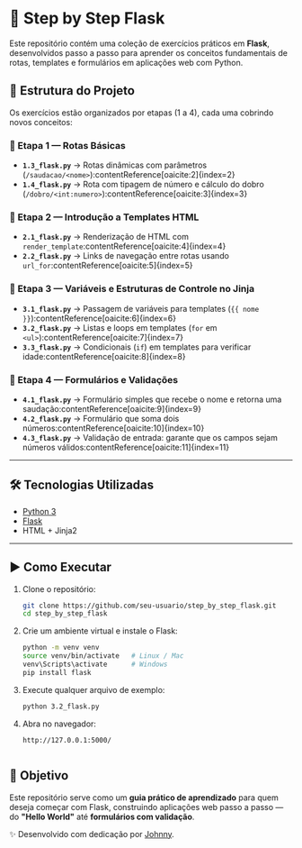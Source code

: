 
# 🚀 Step by Step Flask

Este repositório contém uma coleção de exercícios práticos em **Flask**, desenvolvidos passo a passo para aprender os conceitos fundamentais de rotas, templates e formulários em aplicações web com Python.

## 📂 Estrutura do Projeto

Os exercícios estão organizados por etapas (1 a 4), cada uma cobrindo novos conceitos:

### 🔹 Etapa 1 — Rotas Básicas
- **`1.3_flask.py`** → Rotas dinâmicas com parâmetros (`/saudacao/<nome>`):contentReference[oaicite:2]{index=2}  
- **`1.4_flask.py`** → Rota com tipagem de número e cálculo do dobro (`/dobro/<int:numero>`):contentReference[oaicite:3]{index=3}

### 🔹 Etapa 2 — Introdução a Templates HTML
- **`2.1_flask.py`** → Renderização de HTML com `render_template`:contentReference[oaicite:4]{index=4}  
- **`2.2_flask.py`** → Links de navegação entre rotas usando `url_for`:contentReference[oaicite:5]{index=5}

### 🔹 Etapa 3 — Variáveis e Estruturas de Controle no Jinja
- **`3.1_flask.py`** → Passagem de variáveis para templates (`{{ nome }}`):contentReference[oaicite:6]{index=6}  
- **`3.2_flask.py`** → Listas e loops em templates (`for` em `<ul>`):contentReference[oaicite:7]{index=7}  
- **`3.3_flask.py`** → Condicionais (`if`) em templates para verificar idade:contentReference[oaicite:8]{index=8}

### 🔹 Etapa 4 — Formulários e Validações
- **`4.1_flask.py`** → Formulário simples que recebe o nome e retorna uma saudação:contentReference[oaicite:9]{index=9}  
- **`4.2_flask.py`** → Formulário que soma dois números:contentReference[oaicite:10]{index=10}  
- **`4.3_flask.py`** → Validação de entrada: garante que os campos sejam números válidos:contentReference[oaicite:11]{index=11}

---

## 🛠️ Tecnologias Utilizadas
- [Python 3](https://www.python.org/)
- [Flask](https://flask.palletsprojects.com/)
- HTML + Jinja2

---

## ▶️ Como Executar

1. Clone o repositório:
   ```bash
   git clone https://github.com/seu-usuario/step_by_step_flask.git
   cd step_by_step_flask


2. Crie um ambiente virtual e instale o Flask:

   ```bash
   python -m venv venv
   source venv/bin/activate   # Linux / Mac
   venv\Scripts\activate      # Windows
   pip install flask


3. Execute qualquer arquivo de exemplo:

   ```bash
   python 3.2_flask.py


4. Abra no navegador:

   ```
   http://127.0.0.1:5000/


## 🎯 Objetivo

Este repositório serve como um **guia prático de aprendizado** para quem deseja começar com Flask, construindo aplicações web passo a passo — do **"Hello World"** até **formulários com validação**.

✨ Desenvolvido com dedicação por [Johnny]([https://github.com/TJfiles]).


